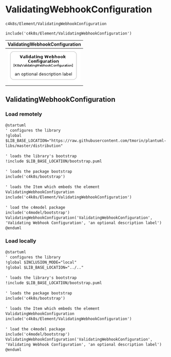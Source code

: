 # ValidatingWebhookConfiguration


```text
c4k8s/Element/ValidatingWebhookConfiguration
```

```text
include('c4k8s/Element/ValidatingWebhookConfiguration')
```



| ValidatingWebhookConfiguration |
| :---: |
| ![illustration for ValidatingWebhookConfiguration](../../c4k8s/Element/ValidatingWebhookConfiguration.Local.png) |




## ValidatingWebhookConfiguration

### Load remotely
```plantuml
@startuml
' configures the library
!global $LIB_BASE_LOCATION="https://raw.githubusercontent.com/tmorin/plantuml-libs/master/distribution"

' loads the library's bootstrap
!include $LIB_BASE_LOCATION/bootstrap.puml

' loads the package bootstrap
include('c4k8s/bootstrap')

' loads the Item which embeds the element ValidatingWebhookConfiguration
include('c4k8s/Element/ValidatingWebhookConfiguration')

' load the c4model package
include('c4model/bootstrap')
ValidatingWebhookConfiguration('ValidatingWebhookConfiguration', 'Validating Webhook Configuration', 'an optional description label')
@enduml
```

### Load locally
```plantuml
@startuml
' configures the library
!global $INCLUSION_MODE="local"
!global $LIB_BASE_LOCATION="../.."

' loads the library's bootstrap
!include $LIB_BASE_LOCATION/bootstrap.puml

' loads the package bootstrap
include('c4k8s/bootstrap')

' loads the Item which embeds the element ValidatingWebhookConfiguration
include('c4k8s/Element/ValidatingWebhookConfiguration')

' load the c4model package
include('c4model/bootstrap')
ValidatingWebhookConfiguration('ValidatingWebhookConfiguration', 'Validating Webhook Configuration', 'an optional description label')
@enduml
```

